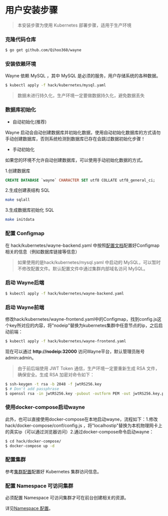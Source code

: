 # 用户安装步骤

> 本安装步骤为使用 Kubernetes 部署步骤，适用于生产环境

### 克隆代码仓库

```bash
$ go get github.com/Qihoo360/wayne
```

### 安装依赖环境

Wayne 依赖 MySQL ，其中 MySQL 是必须的服务，用户存储系统的各种数据。

```bash
$ kubectl apply -f hack/kubernetes/mysql.yaml
```

> 数据未进行持久化，生产环境一定要做数据持久化，避免数据丢失

### 数据库初始化

- 自动初始化(推荐)

Wayne 启动会自动创建数据库并初始化数据，使用自动初始化数据库的方式请勿手动创建数据库，否则系统检测到数据库已存在会跳过数据初始化步骤！

- 手动初始化

如果您的环境不允许自动创建数据库，可以使用手动初始化数据的方式。

1.创建数据库

```sql
CREATE DATABASE `wayne` CHARACTER SET utf8 COLLATE utf8_general_ci;
```

2.生成创建表结构 SQL

```bash
make sqlall
```

3.生成数据库初始化 SQL

```bash
make initdata
```

### 配置 Configmap

在 hack/kubernetes/wayne-backend.yaml 中按照[配置文档](../dev/configuration.md)配置好Configmap相关的信息（例如数据库链接等信息）

> 如果使用的是hack/kubernetes/mysql.yaml 中启动的 MySQL，可以暂时不修改配置文件。默认配置文件中通过集群内部域名访问 MySQL。

### 启动 Wayne后端

```bash
$ kubectl apply -f hack/kubernetes/wayne-backend.yaml
```

### 启动 Wayne前端

修改hack/kubernetes/wayne-frontend.yaml中的Configmap，找到config.js这个key所对应的内容，将"nodeip"替换为kubernetes集群中任意节点的ip，之后启动前端：

```bash
$ kubectl apply -f hack/kubernetes/wayne-frontend.yaml
```

现在可以通过 **http://nodeip:32000** 访问Wayne平台，默认管理员账号 admin:admin。


> 由于前后端使用 JWT Token 通信，生产环境一定要重新生成 RSA 文件，确保安全。生成 RSA 加密对命令如下：
```bash
$ ssh-keygen -t rsa -b 2048 -f jwtRS256.key
$ # Don't add passphrase
$ openssl rsa -in jwtRS256.key -pubout -outform PEM -out jwtRS256.key.pub
```

### 使用docker-compose启动wayne

此外，也可以直接使用docker-compose在本地启动wayne，流程如下：1.修改hack/docker-compose/conf/config.js ，将"localhostip"替换为本机物理网卡上的真实ip（可以通过浏览器访问）2.通过docker-compose命令启动wayne：

```bash
$ cd hack/docker-compose/
$ docker-compose up -d
```

### 配置集群

参考[集群配置](../admin/cluster.md)配置好 Kubernetes 集群访问信息。

### 配置 Namespace 可访问集群

必须配置 Namespace 可访问集群才可在前台创建相关的资源。

详见[Namespace 配置](../admin/namespace.md)。
